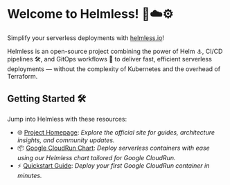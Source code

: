 # Welcome to Helmless! 🚀☁️⚙️

Simplify your serverless deployments with [helmless.io](https://helmless.io)!  

Helmless is an open-source project combining the power of Helm ⚓, CI/CD pipelines 🛠️, and GitOps workflows 📜 to deliver fast, efficient serverless deployments — without the complexity of Kubernetes and the overhead of Terraform.

## Getting Started 🛠️

Jump into Helmless with these resources:

- 🌐 [Project Homepage](https://helmless.io): *Explore the official site for guides, architecture insights, and community updates.*
- 📦 [Google CloudRun Chart](https://github.com/helmless/google-cloudrun-chart): *Deploy serverless containers with ease using our Helmless chart tailored for Google CloudRun.*
- ⚡️ [Quickstart Guide](https://helmless.io/google-cloudrun/getting-started/): *Deploy your first Google CloudRun container in minutes.*

